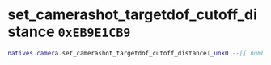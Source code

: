 # set_camerashot_targetdof_cutoff_distance `0xEB9E1CB9`

```lua
natives.camera.set_camerashot_targetdof_cutoff_distance(_unk0 --[[ number ]], _unk1 --[[ number ]])
```